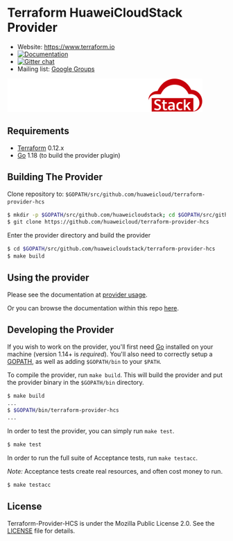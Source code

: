 Terraform HuaweiCloudStack Provider
==============================

<!-- markdownlint-disable-next-line MD034 -->
* Website: https://www.terraform.io
* [![Documentation](https://img.shields.io/badge/documentation-blue)](https://registry.terraform.io/providers/huaweicloud/huaweicloud/latest/docs)
* [![Gitter chat](https://badges.gitter.im/hashicorp-terraform/Lobby.png)](https://gitter.im/hashicorp-terraform/Lobby)
* Mailing list: [Google Groups](http://groups.google.com/group/terraform-tool)

<!-- markdownlint-disable-next-line MD033 -->
<a href="https://www.huaweicloud.com/intl/en-us/product/huaweicloudstack.html"><img width="450px" height="76px" src="./docs/img/huaweicloudstack_log.png"></a>

Requirements
------------

* [Terraform](https://www.terraform.io/downloads.html) 0.12.x
* [Go](https://golang.org/doc/install) 1.18 (to build the provider plugin)

Building The Provider
---------------------

Clone repository to: `$GOPATH/src/github.com/huaweicloud/terraform-provider-hcs`

```sh
$ mkdir -p $GOPATH/src/github.com/huaweicloudstack; cd $GOPATH/src/github.com/huaweicloudstack
$ git clone https://github.com/huaweicloud/terraform-provider-hcs
```

Enter the provider directory and build the provider

```sh
$ cd $GOPATH/src/github.com/huaweicloudstack/terraform-provider-hcs
$ make build
```

Using the provider
------------------

Please see the documentation at [provider usage](docs/index.md).

Or you can browse the documentation within this repo [here](https://github.com/huaweicloud/terraform-provider-hcs/tree/master/docs).

Developing the Provider
-----------------------

If you wish to work on the provider, you'll first need [Go](http://www.golang.org) installed
on your machine (version 1.14+ is *required*).
You'll also need to correctly setup a [GOPATH](http://golang.org/doc/code.html#GOPATH),
as well as adding `$GOPATH/bin` to your `$PATH`.

To compile the provider, run `make build`.
This will build the provider and put the provider binary in the `$GOPATH/bin` directory.

```sh
$ make build
...
$ $GOPATH/bin/terraform-provider-hcs
...
```

In order to test the provider, you can simply run `make test`.

```sh
$ make test
```

In order to run the full suite of Acceptance tests, run `make testacc`.

*Note:* Acceptance tests create real resources, and often cost money to run.

```sh
$ make testacc
```

License
-------

Terraform-Provider-HCS is under the Mozilla Public License 2.0. See the [LICENSE](LICENSE) file for details.

